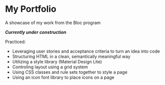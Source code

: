 # My Portfolio
A showcase of my work from the Bloc program

***Currently under construction***

Practiced:
- Leveraging user stories and acceptance criteria to turn an idea into code
- Structuring HTML in a clean, semantically meaningful way
- Utilizing a style library (Material Design Lite)
- Controling layout using a grid system
- Using CSS classes and rule sets together to style a page
- Using an icon font library to place icons on a page
